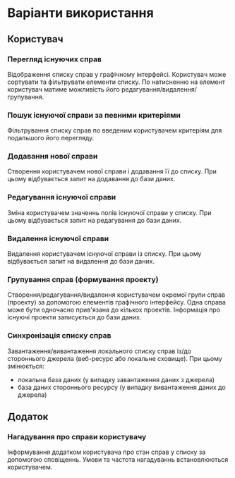 # Варіанти використання

## Користувач

### Перегляд існуючих справ
Відображення списку справ у графічному інтерфейсі. Користувач може сортувати та фільтрувати елементи списку.
По натисненню на елемент користувач матиме можливість його редагування/видалення/групування.

### Пошук існуючої справи за певними критеріями
Фільтрування списку справ по введеним користувачем критеріям для подальшого його перегляду.

### Додавання нової справи
Створення користувачем нової справи і додавання її до списку.
При цьому відбувається запит на додавання до бази даних.

### Редагування існуючої справи
Зміна користувачем значеннь полів існуючої справи у списку.
При цьому відбувається запит на редагування до бази даних.

### Видалення існуючої справи
Видалення користувачем існуючої справи із списку.
При цьому відбувається запит на видалення до бази даних.

### Групування справ (формування проекту)
Створення/редагування/видалення користувачем окремої групи справ (проекту) за допомогою елементів графічного інтерфейсу.
Одна справа може бути одночасно прив'язана до кількох проектів.
Інформація про існуючі проекти записується до бази даних.

### Синхронізація списку справ
Завантаження/вивантаження локального списку справ із/до стороннього джерела (веб-ресурс або локальне сховище).
При цьому змінюється:
- локальна база даних (у випадку завантаження даних з джерела)
- база даних стороннього ресурсу (у випадку вивантаження даних до джерела)

## Додаток

### Нагадування про справи користувачу
Інформування додатком користувача про стан справ у списку за допомогою сповіщеннь.
Умови та частота нагадуваннь встановлюються користувачем.
